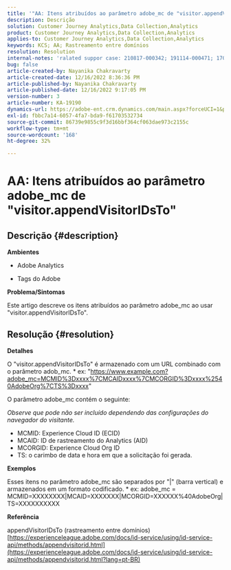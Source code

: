 ```yaml
---
title: '"AA: Itens atribuídos ao parâmetro adobe_mc de "visitor.appendVisitorIDsTo""'
description: Descrição
solution: Customer Journey Analytics,Data Collection,Analytics
product: Customer Journey Analytics,Data Collection,Analytics
applies-to: Customer Journey Analytics,Data Collection,Analytics
keywords: KCS; AA; Rastreamento entre domínios
resolution: Resolution
internal-notes: 'ralated suppor case: 210817-000342; 191114-000471; 170123-000011; 220408-000014'
bug: false
article-created-by: Nayanika Chakravarty
article-created-date: 12/16/2022 8:36:36 PM
article-published-by: Nayanika Chakravarty
article-published-date: 12/16/2022 9:17:05 PM
version-number: 3
article-number: KA-19190
dynamics-url: https://adobe-ent.crm.dynamics.com/main.aspx?forceUCI=1&pagetype=entityrecord&etn=knowledgearticle&id=4ad5fe51-817d-ed11-81ac-6045bd006079
exl-id: fbbc7a14-6057-4fa7-bda9-f61703532734
source-git-commit: 86739e9855c9f3d16bbf364cf063dae973c2155c
workflow-type: tm+mt
source-wordcount: '168'
ht-degree: 32%

---
```


# AA: Itens atribuídos ao parâmetro adobe_mc de &quot;visitor.appendVisitorIDsTo&quot;

## Descrição {#description}


<b>Ambientes</b>

- Adobe Analytics

- Tags do Adobe

<b>Problema/Sintomas</b>

Este artigo descreve os itens atribuídos ao parâmetro adobe_mc ao usar &quot;visitor.appendVisitorIDsTo&quot;.


## Resolução {#resolution}


<b>Detalhes</b>

O &quot;visitor.appendVisitorIDsTo&quot; é armazenado com um URL combinado com o parâmetro adob_mc.
\* ex: &quot;https://www.example.com?adobe_mc=MCMID%3Dxxxx%7CMCAIDxxxx%7CMCORGID%3Dxxxx%2540AdobeOrg%7CTS%3Dxxxx&quot;

O parâmetro adobe_mc contém o seguinte:

*Observe que pode não ser incluído dependendo das configurações do navegador do visitante.*

- MCMID: Experience Cloud ID (ECID)
- MCAID: ID de rastreamento do Analytics (AID)
- MCORGID: Experience Cloud Org ID
- TS: o carimbo de data e hora em que a solicitação foi gerada.


<b>Exemplos</b>

Esses itens no parâmetro adobe_mc são separados por &quot;|&quot; (barra vertical) e armazenados em um formato codificado.
\* ex: adobe_mc = MCMID=XXXXXXXX|MCAID=XXXXXXX|MCORGID=XXXXXX%40AdobeOrg|TS=XXXXXXXXXX

<b>Referência</b>

appendVisitorIDsTo (rastreamento entre domínios)
[https://experienceleague.adobe.com/docs/id-service/using/id-service-api/methods/appendvisitorid.html](https://experienceleague.adobe.com/docs/id-service/using/id-service-api/methods/appendvisitorid.html?lang=pt-BR)
